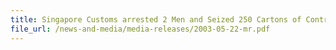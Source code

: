 ```yaml
---
title: Singapore Customs arrested 2 Men and Seized 250 Cartons of Contraband Cigarettes
file_url: /news-and-media/media-releases/2003-05-22-mr.pdf
---
```


